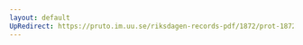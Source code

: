 ```yaml
---
layout: default
UpRedirect: https://pruto.im.uu.se/riksdagen-records-pdf/1872/prot-1872--fk--320/prot-1872--fk--320_068.pdf
---
```


